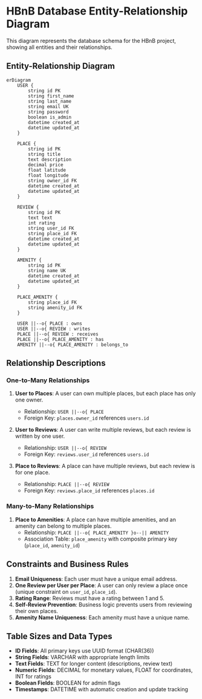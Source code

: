 # HBnB Database Entity-Relationship Diagram

This diagram represents the database schema for the HBnB project, showing all entities and their relationships.

## Entity-Relationship Diagram

```mermaid
erDiagram
    USER {
        string id PK
        string first_name
        string last_name
        string email UK
        string password
        boolean is_admin
        datetime created_at
        datetime updated_at
    }

    PLACE {
        string id PK
        string title
        text description
        decimal price
        float latitude
        float longitude
        string owner_id FK
        datetime created_at
        datetime updated_at
    }

    REVIEW {
        string id PK
        text text
        int rating
        string user_id FK
        string place_id FK
        datetime created_at
        datetime updated_at
    }

    AMENITY {
        string id PK
        string name UK
        datetime created_at
        datetime updated_at
    }

    PLACE_AMENITY {
        string place_id FK
        string amenity_id FK
    }

    USER ||--o{ PLACE : owns
    USER ||--o{ REVIEW : writes
    PLACE ||--o{ REVIEW : receives
    PLACE ||--o{ PLACE_AMENITY : has
    AMENITY ||--o{ PLACE_AMENITY : belongs_to
```

## Relationship Descriptions

### One-to-Many Relationships

1. **User to Places**: A user can own multiple places, but each place has only one owner.
   - Relationship: `USER ||--o{ PLACE`
   - Foreign Key: `places.owner_id` references `users.id`

2. **User to Reviews**: A user can write multiple reviews, but each review is written by one user.
   - Relationship: `USER ||--o{ REVIEW`
   - Foreign Key: `reviews.user_id` references `users.id`

3. **Place to Reviews**: A place can have multiple reviews, but each review is for one place.
   - Relationship: `PLACE ||--o{ REVIEW`
   - Foreign Key: `reviews.place_id` references `places.id`

### Many-to-Many Relationships

1. **Place to Amenities**: A place can have multiple amenities, and an amenity can belong to multiple places.
   - Relationship: `PLACE ||--o{ PLACE_AMENITY }o--|| AMENITY`
   - Association Table: `place_amenity` with composite primary key (`place_id`, `amenity_id`)

## Constraints and Business Rules

1. **Email Uniqueness**: Each user must have a unique email address.
2. **One Review per User per Place**: A user can only review a place once (unique constraint on `user_id`, `place_id`).
3. **Rating Range**: Reviews must have a rating between 1 and 5.
4. **Self-Review Prevention**: Business logic prevents users from reviewing their own places.
5. **Amenity Name Uniqueness**: Each amenity must have a unique name.

## Table Sizes and Data Types

- **ID Fields**: All primary keys use UUID format (CHAR(36))
- **String Fields**: VARCHAR with appropriate length limits
- **Text Fields**: TEXT for longer content (descriptions, review text)
- **Numeric Fields**: DECIMAL for monetary values, FLOAT for coordinates, INT for ratings
- **Boolean Fields**: BOOLEAN for admin flags
- **Timestamps**: DATETIME with automatic creation and update tracking